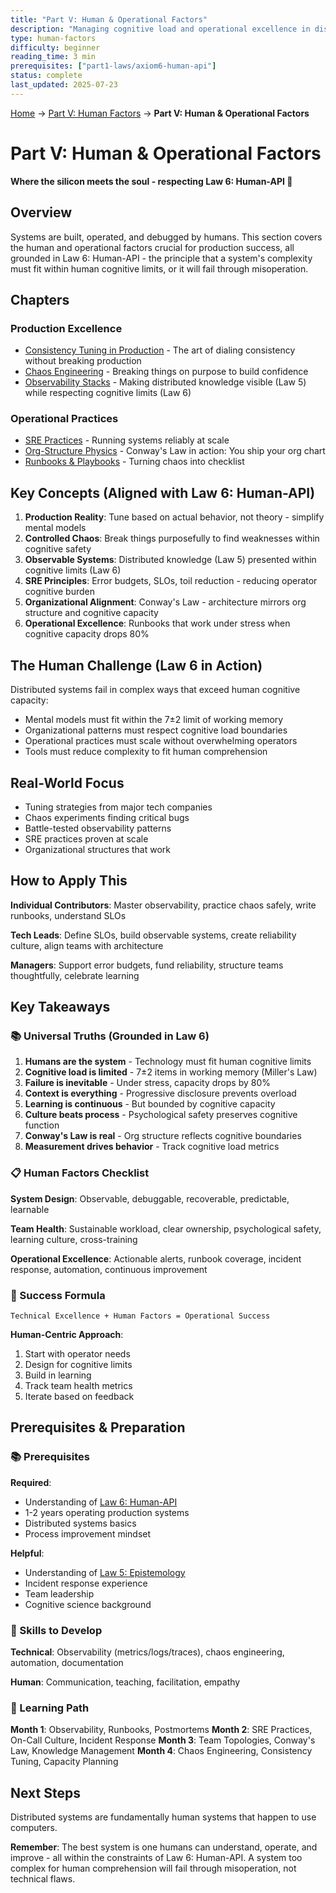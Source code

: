 ```yaml
---
title: "Part V: Human & Operational Factors"
description: "Managing cognitive load and operational excellence in distributed systems"
type: human-factors
difficulty: beginner
reading_time: 3 min
prerequisites: ["part1-laws/axiom6-human-api"]
status: complete
last_updated: 2025-07-23
---
```


<!-- Navigation -->
[Home](../introduction/index.md) → [Part V: Human Factors](index.md) → **Part V: Human & Operational Factors**

# Part V: Human & Operational Factors

**Where the silicon meets the soul - respecting Law 6: Human-API 🤯**

## Overview

Systems are built, operated, and debugged by humans. This section covers the human and operational factors crucial for production success, all grounded in Law 6: Human-API - the principle that a system's complexity must fit within human cognitive limits, or it will fail through misoperation.

## Chapters

### Production Excellence
- [Consistency Tuning in Production](consistency-tuning.md) - The art of dialing consistency without breaking production
- [Chaos Engineering](chaos-engineering.md) - Breaking things on purpose to build confidence
- [Observability Stacks](observability-stacks.md) - Making distributed knowledge visible (Law 5) while respecting cognitive limits (Law 6)

### Operational Practices
- [SRE Practices](sre-practices.md) - Running systems reliably at scale
- [Org-Structure Physics](org-structure.md) - Conway's Law in action: You ship your org chart
- [Runbooks & Playbooks](runbooks-playbooks.md) - Turning chaos into checklist

## Key Concepts (Aligned with Law 6: Human-API)

1. **Production Reality**: Tune based on actual behavior, not theory - simplify mental models
2. **Controlled Chaos**: Break things purposefully to find weaknesses within cognitive safety
3. **Observable Systems**: Distributed knowledge (Law 5) presented within cognitive limits (Law 6)
4. **SRE Principles**: Error budgets, SLOs, toil reduction - reducing operator cognitive burden
5. **Organizational Alignment**: Conway's Law - architecture mirrors org structure and cognitive capacity
6. **Operational Excellence**: Runbooks that work under stress when cognitive capacity drops 80%

## The Human Challenge (Law 6 in Action)

Distributed systems fail in complex ways that exceed human cognitive capacity:
- Mental models must fit within the 7±2 limit of working memory
- Organizational patterns must respect cognitive load boundaries
- Operational practices must scale without overwhelming operators
- Tools must reduce complexity to fit human comprehension

## Real-World Focus

- Tuning strategies from major tech companies
- Chaos experiments finding critical bugs
- Battle-tested observability patterns
- SRE practices proven at scale
- Organizational structures that work

## How to Apply This

**Individual Contributors**: Master observability, practice chaos safely, write runbooks, understand SLOs

**Tech Leads**: Define SLOs, build observable systems, create reliability culture, align teams with architecture

**Managers**: Support error budgets, fund reliability, structure teams thoughtfully, celebrate learning

## Key Takeaways

### 📚 Universal Truths (Grounded in Law 6)

1. **Humans are the system** - Technology must fit human cognitive limits
2. **Cognitive load is limited** - 7±2 items in working memory (Miller's Law)
3. **Failure is inevitable** - Under stress, capacity drops by 80%
4. **Context is everything** - Progressive disclosure prevents overload
5. **Learning is continuous** - But bounded by cognitive capacity
6. **Culture beats process** - Psychological safety preserves cognitive function
7. **Conway's Law is real** - Org structure reflects cognitive boundaries
8. **Measurement drives behavior** - Track cognitive load metrics

### 📋 Human Factors Checklist

**System Design**: Observable, debuggable, recoverable, predictable, learnable

**Team Health**: Sustainable workload, clear ownership, psychological safety, learning culture, cross-training

**Operational Excellence**: Actionable alerts, runbook coverage, incident response, automation, continuous improvement

### 🚀 Success Formula

```text
Technical Excellence + Human Factors = Operational Success
```

**Human-Centric Approach**:
1. Start with operator needs
2. Design for cognitive limits
3. Build in learning
4. Track team health metrics
5. Iterate based on feedback

## Prerequisites & Preparation

### 📚 Prerequisites

**Required**: 
- Understanding of [Law 6: Human-API](../part1-laws/axiom6-human-api/index.md)
- 1-2 years operating production systems
- Distributed systems basics
- Process improvement mindset

**Helpful**: 
- Understanding of [Law 5: Epistemology](../part1-laws/axiom5-epistemology/index.md)
- Incident response experience
- Team leadership
- Cognitive science background

### 🔧 Skills to Develop

**Technical**: Observability (metrics/logs/traces), chaos engineering, automation, documentation

**Human**: Communication, teaching, facilitation, empathy

### 🌱 Learning Path

**Month 1**: Observability, Runbooks, Postmortems
**Month 2**: SRE Practices, On-Call Culture, Incident Response
**Month 3**: Team Topologies, Conway's Law, Knowledge Management
**Month 4**: Chaos Engineering, Consistency Tuning, Capacity Planning

## Next Steps

Distributed systems are fundamentally human systems that happen to use computers.

**Remember**: The best system is one humans can understand, operate, and improve - all within the constraints of Law 6: Human-API. A system too complex for human comprehension will fail through misoperation, not technical flaws.

